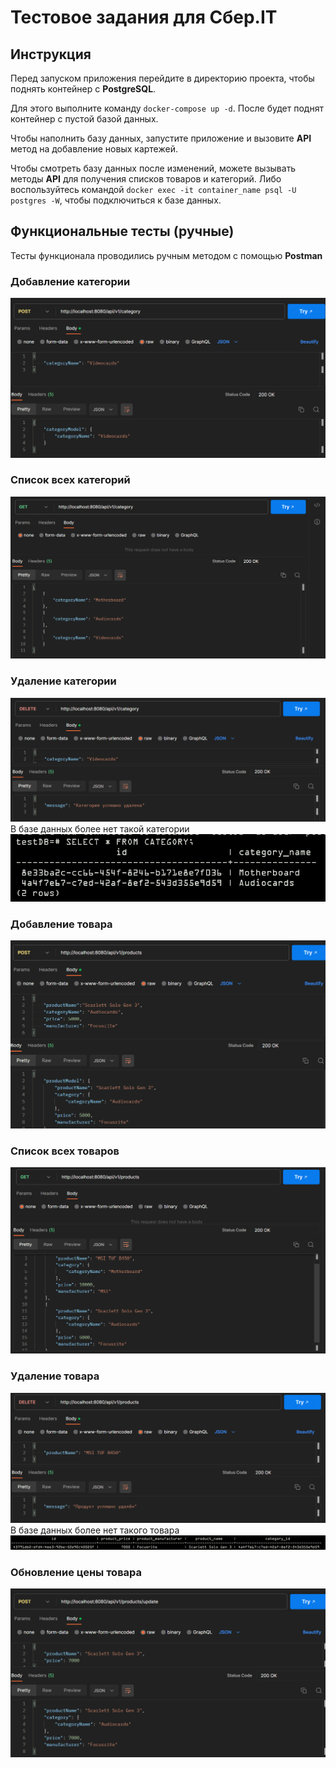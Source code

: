 # Тестовое задания для Сбер.IT
## Инструкция
Перед запуском приложения перейдите в директорию проекта,
чтобы поднять контейнер с **PostgreSQL**. 

Для этого выполните команду ``docker-compose up -d``. После будет поднят контейнер с пустой базой данных.

Чтобы наполнить базу данных, запустите приложение и вызовите **API** метод на добавление новых картежей.

Чтобы смотреть базу данных после изменений, можете вызывать методы **API** для получения списков товаров и категорий.
Либо воспользуйтесь командой
`docker exec -it container_name psql -U postgres -W`, чтобы подключиться к базе данных.

## Функциональные тесты (ручные)
Тесты функционала проводились ручным методом с помощью **Postman**

### Добавление категории
![img.png](img.png)

### Список всех категорий
![img_1.png](img_1.png)

### Удаление категории
![img_2.png](img_2.png)
В базе данных более нет такой категории
![img_7.png](img_7.png)

### Добавление товара
![img_3.png](img_3.png)

### Список всех товаров
![img_4.png](img_4.png)

### Удаление товара
![img_5.png](img_5.png)
В базе данных более нет такого товара
![img_8.png](img_8.png)

### Обновление цены товара
![img_6.png](img_6.png)